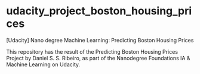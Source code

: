 # udacity_project_boston_housing_prices
[Udacity] Nano degree Machine Learning: Predicting Boston Housing Prices

This repository has the result of the Predicting Boston Housing Prices Project by Daniel S. S. Ribeiro, as part of the Nanodegree Foundations IA & Machine Learning on Udacity.
